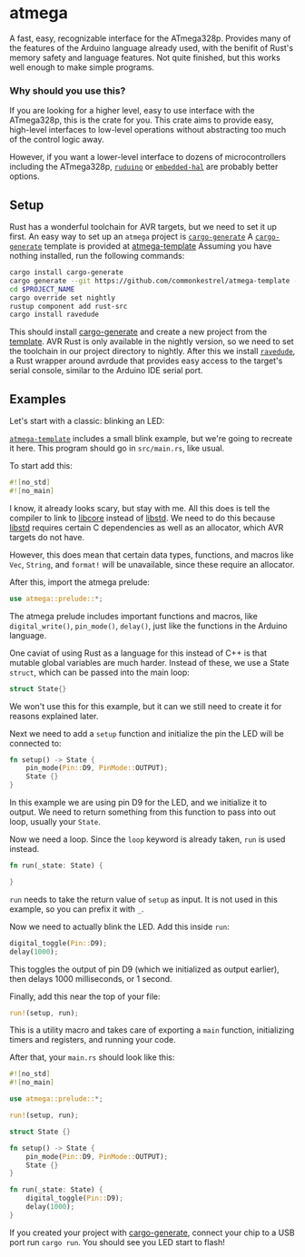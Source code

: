 # atmega

A fast, easy, recognizable interface for the ATmega328p.
Provides many of the features of the Arduino language already used, with the benifit of Rust's memory safety and language features.
Not quite finished, but this works well enough to make simple programs.

### Why should you use this?
If you are looking for a higher level, easy to use interface with the ATmega328p, this is the crate for you.
This crate aims to provide easy, high-level interfaces to low-level operations without abstracting too much of the control logic away.

However, if you want a lower-level interface to dozens of microcontrollers including the ATmega328p, [`ruduino`](https://github.com/avr-rust/ruduino) or [`embedded-hal`](https://github.com/rust-embedded/embedded-hal) are probably better options.

## Setup
Rust has a wonderful toolchain for AVR targets, but we need to set it up first.
An easy way to set up an `atmega` project is [`cargo-generate`](https://github.com/cargo-generate/cargo-generate)
A [`cargo-generate`](https://github.com/cargo-generate/cargo-generate) template is provided at [atmega-template](https://github.com/commonkestrel/atmega-template)
Assuming you have nothing installed, run the following commands:
```sh
cargo install cargo-generate
cargo generate --git https://github.com/commonkestrel/atmega-template --name $PROJECT_NAME
cd $PROJECT_NAME
cargo override set nightly
rustup component add rust-src
cargo install ravedude
```
This should install [cargo-generate](https://github.com/cargo-generate/cargo-generate) and create a new project from the [template](https://github.com/commonkestrel/atmega-template). 
AVR Rust is only available in the nightly version, so we need to set the toolchain in our project directory to nightly.
After this we install [`ravedude`](https://github.com/Rahix/avr-hal/tree/main/ravedude), a Rust wrapper around avrdude that provides easy access to the target's serial console, similar to the Arduino IDE serial port.

## Examples
Let's start with a classic: blinking an LED: 

[`atmega-template`](https://github.com/commonkestrel/atmega-template) includes a small blink example, but we're going to recreate it here.
This program should go in `src/main.rs`, like usual.

To start add this:
```rust
#![no_std]
#![no_main]
```
I know, it already looks scary, but stay with me.
All this does is tell the compiler to link to [libcore](https://doc.rust-lang.org/core/) instead of [libstd](https://doc.rust-lang.org/std/).
We need to do this because [libstd](https://doc.rust-lang.org/std/) requires certain C dependencies as well as an allocator, which AVR targets do not have.

However, this does mean that certain data types, functions, and macros like `Vec`, `String`, and `format!` will be unavailable, since these require an allocator.

After this, import the atmega prelude:
```rust
use atmega::prelude::*;
```
The atmega prelude includes important functions and macros, like `digital_write()`, `pin_mode()`, `delay()`, just like the functions in the Arduino language.

One caviat of using Rust as a language for this instead of C++ is that mutable global variables are much harder.
Instead of these, we use a State `struct`, which can be passed into the main loop:
```rust
struct State{}
```
We won't use this for this example, but it can we still need to create it for reasons explained later.

Next we need to add a `setup` function and initialize the pin the LED will be connected to:
```rust
fn setup() -> State {
    pin_mode(Pin::D9, PinMode::OUTPUT);
    State {}
}
```
In this example we are using pin D9 for the LED, and we initialize it to output.
We need to return something from this function to pass into out loop, usually your `State`.

Now we need a loop. Since the `loop` keyword is already taken, `run` is used instead.
```rust
fn run(_state: State) {

}
```
`run` needs to take the return value of `setup` as input.
It is not used in this example, so you can prefix it with `_`.

Now we need to actually blink the LED.
Add this inside `run`:
```rust
digital_toggle(Pin::D9);
delay(1000);
```
This toggles the output of pin D9 (which we initialized as output earlier), then delays 1000 milliseconds, or 1 second.

Finally, add this near the top of your file: 
```rust
run!(setup, run);
```
This is a utility macro and takes care of exporting a `main` function, initializing timers and registers, and running your code.

After that, your `main.rs` should look like this: 
```rust
#![no_std]
#![no_main]

use atmega::prelude::*;

run!(setup, run);

struct State {}

fn setup() -> State {
    pin_mode(Pin::D9, PinMode::OUTPUT);
    State {}
}

fn run(_state: State) {
    digital_toggle(Pin::D9);
    delay(1000);
}
```

If you created your project with [cargo-generate](https://github.com/cargo-generate/cargo-generate), connect your chip to a USB port run `cargo run`.
You should see you LED start to flash!
